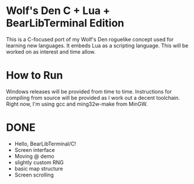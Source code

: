 # Wolf's Den C + Lua + BearLibTerminal Edition

This is a C-focused port of my Wolf's Den roguelike concept used for learning new languages. It embeds Lua as a scripting language.
This will be worked on as interest and time allow.

# How to Run

Windows releases will be provided from time to time. Instructions for compiling from source will be provided as I work out a decent
toolchain. Right now, I'm using gcc and ming32w-make from MinGW.

# DONE

* Hello, BearLibTerminal/C!
* Screen interface
* Moving @ demo
* slightly custom RNG
* basic map structure
* Screen scrolling

